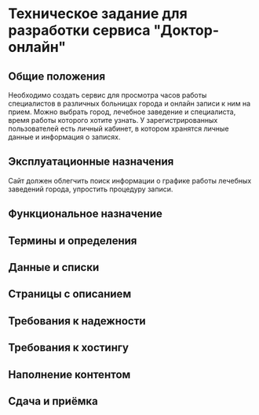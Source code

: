 # Техническое задание для разработки сервиса "Доктор-онлайн"
## Общие положения
Необходимо создать сервис для просмотра часов работы специалистов в различных больницах города и онлайн записи к ним на прием. Можно выбрать город, лечебное заведение и специалиста, время работы которого хотите узнать. У зарегистрированных пользователей есть личный кабинет, в котором хранятся личные данные и информация о записях. 
## Эксплуатационные назначения
Сайт должен облегчить поиск информации о графике работы лечебных заведений города, упростить процедуру записи.
## Функциональное назначение
## Термины и определения
## Данные и списки
## Страницы с описанием
## Требования к надежности
## Требования к хостингу
## Наполнение контентом
## Сдача и приёмка
